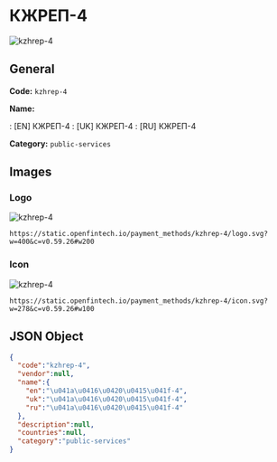 
# КЖРЕП-4 
![kzhrep-4](https://static.openfintech.io/payment_methods/kzhrep-4/logo.svg?w=400&c=v0.59.26#w200)  

## General 
**Code:** `kzhrep-4` 
 
**Name:** 
 
:	[EN] КЖРЕП-4 
:	[UK] КЖРЕП-4 
:	[RU] КЖРЕП-4 
 
**Category:** `public-services` 
 

## Images 

### Logo 
![kzhrep-4](https://static.openfintech.io/payment_methods/kzhrep-4/logo.svg?w=400&c=v0.59.26#w200)  

```
https://static.openfintech.io/payment_methods/kzhrep-4/logo.svg?w=400&c=v0.59.26#w200
```  

### Icon 
![kzhrep-4](https://static.openfintech.io/payment_methods/kzhrep-4/icon.svg?w=278&c=v0.59.26#w100)  

```
https://static.openfintech.io/payment_methods/kzhrep-4/icon.svg?w=278&c=v0.59.26#w100
```  

## JSON Object 

```json
{
  "code":"kzhrep-4",
  "vendor":null,
  "name":{
    "en":"\u041a\u0416\u0420\u0415\u041f-4",
    "uk":"\u041a\u0416\u0420\u0415\u041f-4",
    "ru":"\u041a\u0416\u0420\u0415\u041f-4"
  },
  "description":null,
  "countries":null,
  "category":"public-services"
}
```  
